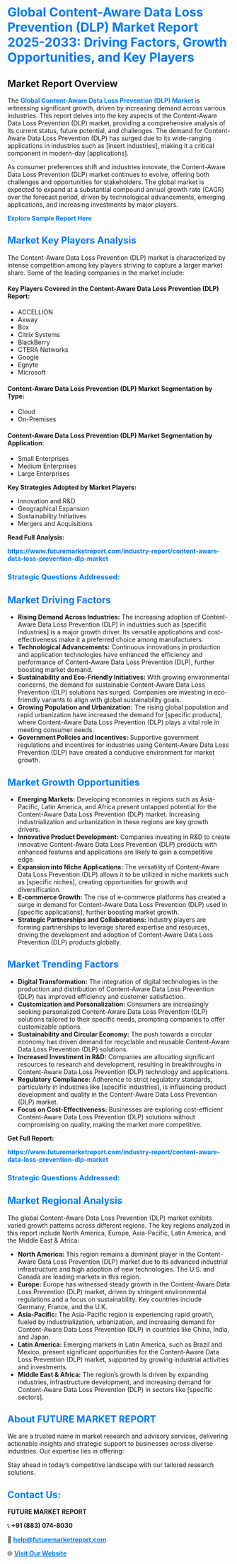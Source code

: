 <h1 style="color: #007BFF;">Global Content-Aware Data Loss Prevention (DLP) Market Report 2025-2033: Driving Factors, Growth Opportunities, and Key Players</h1>

<section id="overview">
<h2>Market Report Overview</h2>
<p>The <a href="https://www.futuremarketreport.com/industry-report/content-aware-data-loss-prevention-dlp-market" style="color: #007BFF; text-decoration: none;"><strong>Global Content-Aware Data Loss Prevention (DLP) Market</strong></a> is witnessing significant growth, driven by increasing demand across various industries. This report delves into the key aspects of the Content-Aware Data Loss Prevention (DLP) market, providing a comprehensive analysis of its current status, future potential, and challenges. The demand for Content-Aware Data Loss Prevention (DLP) has surged due to its wide-ranging applications in industries such as [insert industries], making it a critical component in modern-day [applications].</p>
<p>As consumer preferences shift and industries innovate, the Content-Aware Data Loss Prevention (DLP) market continues to evolve, offering both challenges and opportunities for stakeholders. The global market is expected to expand at a substantial compound annual growth rate (CAGR) over the forecast period, driven by technological advancements, emerging applications, and increasing investments by major players.</p>
</section>

<section id="overview">
<p><a href="https://www.futuremarketreport.com/request-sample/reportId=34285" style="color: #007BFF; text-decoration: none;"><strong>Explore Sample Report Here</strong></a></p>
</section>

<section id="key-players">
<h2 style="color: #007BFF;">Market Key Players Analysis</h2>
<p>The Content-Aware Data Loss Prevention (DLP) market is characterized by intense competition among key players striving to capture a larger market share. Some of the leading companies in the market include:</p>
<h4>Key Players Covered in the Content-Aware Data Loss Prevention (DLP) Report:</h4>
<ul><li>ACCELLION</li><li>Axway</li><li>Box</li><li>Citrix Systems</li><li>BlackBerry</li><li>CTERA Networks</li><li>Google</li><li>Egnyte</li><li>Microsoft</li></ul>
<h4>Content-Aware Data Loss Prevention (DLP) Market Segmentation by Type:</h4>
<ul><li>Cloud</li><li>On-Premises</li></ul>

<h4>Content-Aware Data Loss Prevention (DLP) Market Segmentation by Application:</h4>
<ul><li>Small Enterprises</li><li>Medium Enterprises</li><li>Large Enterprises</li></ul>
<p><strong>Key Strategies Adopted by Market Players:</strong></p>
<ul>
<li>Innovation and R&D</li>
<li>Geographical Expansion</li>
<li>Sustainability Initiatives</li>
<li>Mergers and Acquisitions</li>
</ul>
</section>

<section>
<p><strong>Read Full Analysis: </strong></p><a href="https://www.futuremarketreport.com/industry-report/content-aware-data-loss-prevention-dlp-market" style="color: #007BFF; text-decoration: none;"><strong>https://www.futuremarketreport.com/industry-report/content-aware-data-loss-prevention-dlp-market</strong></a>
<h3 style="color: #007BFF;">Strategic Questions Addressed:</h3>
</section>

<section id="driving-factors">
<h2 style="color: #007BFF;">Market Driving Factors</h2>
<ul>
<li><strong>Rising Demand Across Industries:</strong> The increasing adoption of Content-Aware Data Loss Prevention (DLP) in industries such as [specific industries] is a major growth driver. Its versatile applications and cost-effectiveness make it a preferred choice among manufacturers.</li>
<li><strong>Technological Advancements:</strong> Continuous innovations in production and application technologies have enhanced the efficiency and performance of Content-Aware Data Loss Prevention (DLP), further boosting market demand.</li>
<li><strong>Sustainability and Eco-Friendly Initiatives:</strong> With growing environmental concerns, the demand for sustainable Content-Aware Data Loss Prevention (DLP) solutions has surged. Companies are investing in eco-friendly variants to align with global sustainability goals.</li>
<li><strong>Growing Population and Urbanization:</strong> The rising global population and rapid urbanization have increased the demand for [specific products], where Content-Aware Data Loss Prevention (DLP) plays a vital role in meeting consumer needs.</li>
<li><strong>Government Policies and Incentives:</strong> Supportive government regulations and incentives for industries using Content-Aware Data Loss Prevention (DLP) have created a conducive environment for market growth.</li>
</ul>
</section>

<section id="growth-opportunities">
<h2 style="color: #007BFF;">Market Growth Opportunities</h2>
<ul>
<li><strong>Emerging Markets:</strong> Developing economies in regions such as Asia-Pacific, Latin America, and Africa present untapped potential for the Content-Aware Data Loss Prevention (DLP) market. Increasing industrialization and urbanization in these regions are key growth drivers.</li>
<li><strong>Innovative Product Development:</strong> Companies investing in R&D to create innovative Content-Aware Data Loss Prevention (DLP) products with enhanced features and applications are likely to gain a competitive edge.</li>
<li><strong>Expansion into Niche Applications:</strong> The versatility of Content-Aware Data Loss Prevention (DLP) allows it to be utilized in niche markets such as [specific niches], creating opportunities for growth and diversification.</li>
<li><strong>E-commerce Growth:</strong> The rise of e-commerce platforms has created a surge in demand for Content-Aware Data Loss Prevention (DLP) used in [specific applications], further boosting market growth.</li>
<li><strong>Strategic Partnerships and Collaborations:</strong> Industry players are forming partnerships to leverage shared expertise and resources, driving the development and adoption of Content-Aware Data Loss Prevention (DLP) products globally.</li>
</ul>
</section>

<section id="trending-factors">
<h2 style="color: #007BFF;">Market Trending Factors</h2>
<ul>
<li><strong>Digital Transformation:</strong> The integration of digital technologies in the production and distribution of Content-Aware Data Loss Prevention (DLP) has improved efficiency and customer satisfaction.</li>
<li><strong>Customization and Personalization:</strong> Consumers are increasingly seeking personalized Content-Aware Data Loss Prevention (DLP) solutions tailored to their specific needs, prompting companies to offer customizable options.</li>
<li><strong>Sustainability and Circular Economy:</strong> The push towards a circular economy has driven demand for recyclable and reusable Content-Aware Data Loss Prevention (DLP) solutions.</li>
<li><strong>Increased Investment in R&D:</strong> Companies are allocating significant resources to research and development, resulting in breakthroughs in Content-Aware Data Loss Prevention (DLP) technology and applications.</li>
<li><strong>Regulatory Compliance:</strong> Adherence to strict regulatory standards, particularly in industries like [specific industries], is influencing product development and quality in the Content-Aware Data Loss Prevention (DLP) market.</li>
<li><strong>Focus on Cost-Effectiveness:</strong> Businesses are exploring cost-efficient Content-Aware Data Loss Prevention (DLP) solutions without compromising on quality, making the market more competitive.</li>
</ul>
</section>

<section>
<p><strong>Get Full Report: </strong></p><a href="https://www.futuremarketreport.com/industry-report/content-aware-data-loss-prevention-dlp-market" style="color: #007BFF; text-decoration: none;"><strong>https://www.futuremarketreport.com/industry-report/content-aware-data-loss-prevention-dlp-market</strong></a>
<h3 style="color: #007BFF;">Strategic Questions Addressed:</h3>
</section>


<section id="regional-analysis">
<h2 style="color: #007BFF;">Market Regional Analysis</h2>
<p>The global Content-Aware Data Loss Prevention (DLP) market exhibits varied growth patterns across different regions. The key regions analyzed in this report include North America, Europe, Asia-Pacific, Latin America, and the Middle East & Africa:</p>
<ul>
<li><strong>North America:</strong> This region remains a dominant player in the Content-Aware Data Loss Prevention (DLP) market due to its advanced industrial infrastructure and high adoption of new technologies. The U.S. and Canada are leading markets in this region.</li>
<li><strong>Europe:</strong> Europe has witnessed steady growth in the Content-Aware Data Loss Prevention (DLP) market, driven by stringent environmental regulations and a focus on sustainability. Key countries include Germany, France, and the U.K.</li>
<li><strong>Asia-Pacific:</strong> The Asia-Pacific region is experiencing rapid growth, fueled by industrialization, urbanization, and increasing demand for Content-Aware Data Loss Prevention (DLP) in countries like China, India, and Japan.</li>
<li><strong>Latin America:</strong> Emerging markets in Latin America, such as Brazil and Mexico, present significant opportunities for the Content-Aware Data Loss Prevention (DLP) market, supported by growing industrial activities and investments.</li>
<li><strong>Middle East & Africa:</strong> The region’s growth is driven by expanding industries, infrastructure development, and increasing demand for Content-Aware Data Loss Prevention (DLP) in sectors like [specific sectors].</li>
</ul>
</section>

<footer>
<h2 style="color: #007BFF;">About FUTURE MARKET REPORT</h2>
<p>We are a trusted name in market research and advisory services, delivering actionable insights and strategic support to businesses across diverse industries. Our expertise lies in offering:</p>

<p>Stay ahead in today’s competitive landscape with our tailored research solutions.</p>

<h2 style="color: #007BFF;">Contact Us:</h2>
<p><strong>FUTURE MARKET REPORT</strong></p>
<p>📞 <strong>+91 (883) 074-8030</strong></p>
<p>📧 <strong><a href="mailto:help@futuremarketreport.com" style="color: #007BFF;">help@futuremarketreport.com</a></strong></p>
<p>🌐 <strong><a href="https://www.futuremarketreport.com/" style="color: #007BFF;">Visit Our Website</a></strong></p>
</footer>